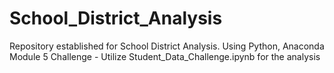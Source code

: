 # School_District_Analysis
Repository established for School District Analysis. Using Python, Anaconda
Module 5 Challenge - Utilize Student_Data_Challenge.ipynb for the analysis
